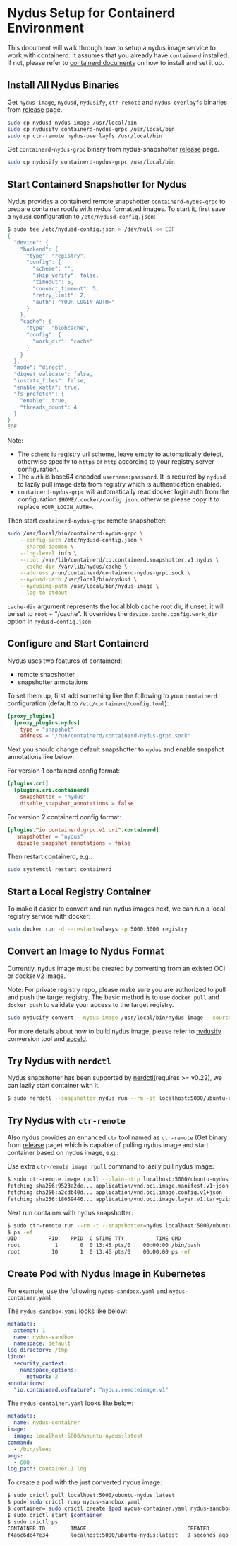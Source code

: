# Nydus Setup for Containerd Environment

This document will walk through how to setup a nydus image service to work with containerd. It assumes that you already have `containerd` installed. If not, please refer to [containerd documents](https://github.com/containerd/containerd/blob/master/docs/ops.md) on how to install and set it up.

## Install All Nydus Binaries

Get `nydus-image`, `nydusd`, `nydusify`, `ctr-remote` and `nydus-overlayfs` binaries from [release](https://github.com/dragonflyoss/image-service/releases/latest) page.

```bash
sudo cp nydusd nydus-image /usr/local/bin
sudo cp nydusify containerd-nydus-grpc /usr/local/bin
sudo cp ctr-remote nydus-overlayfs /usr/local/bin
```

Get `containerd-nydus-grpc` binary from nydus-snapshotter [release](https://github.com/containerd/nydus-snapshotter/releases) page.

```bash
sudo cp nydusify containerd-nydus-grpc /usr/local/bin
```

## Start Containerd Snapshotter for Nydus

Nydus provides a containerd remote snapshotter `containerd-nydus-grpc` to prepare container rootfs with nydus formatted images. To start it, first save a `nydusd` configuration to `/etc/nydusd-config.json`:

```bash
$ sudo tee /etc/nydusd-config.json > /dev/null << EOF
{
  "device": {
    "backend": {
      "type": "registry",
      "config": {
        "scheme": "",
        "skip_verify": false,
        "timeout": 5,
        "connect_timeout": 5,
        "retry_limit": 2,
        "auth": "YOUR_LOGIN_AUTH="
      }
    },
    "cache": {
      "type": "blobcache",
      "config": {
        "work_dir": "cache"
      }
    }
  },
  "mode": "direct",
  "digest_validate": false,
  "iostats_files": false,
  "enable_xattr": true,
  "fs_prefetch": {
    "enable": true,
    "threads_count": 4
  }
}
EOF
```

Note:

- The `scheme` is registry url scheme, leave empty to automatically detect, otherwise specify to `https` or `http` according to your registry server configuration.
- The `auth` is base64 encoded `username:password`. It is required by `nydusd` to lazily pull image data from registry which is authentication enabled.
- `containerd-nydus-grpc` will automatically read docker login auth from the configuration `$HOME/.docker/config.json`, otherwise please copy it to replace `YOUR_LOGIN_AUTH=`.

Then start `containerd-nydus-grpc` remote snapshotter:

```bash
sudo /usr/local/bin/containerd-nydus-grpc \
    --config-path /etc/nydusd-config.json \
    --shared-daemon \
    --log-level info \
    --root /var/lib/containerd/io.containerd.snapshotter.v1.nydus \
    --cache-dir /var/lib/nydus/cache \
    --address /run/containerd/containerd-nydus-grpc.sock \
    --nydusd-path /usr/local/bin/nydusd \
    --nydusimg-path /usr/local/bin/nydus-image \
    --log-to-stdout
```

`cache-dir` argument represents the local blob cache root dir, if unset, it will be set to `root` + "/cache". It overrides the `device.cache.config.work_dir` option in `nydusd-config.json`.

## Configure and Start Containerd

Nydus uses two features of containerd:

- remote snapshotter
- snapshotter annotations

To set them up, first add something like the following to your `containerd` configuration (default to `/etc/containerd/config.toml`):

```toml
[proxy_plugins]
  [proxy_plugins.nydus]
    type = "snapshot"
    address = "/run/containerd/containerd-nydus-grpc.sock"
```

Next you should change default snapshotter to `nydus` and enable snapshot annotations like below:

For version 1 containerd config format:

```toml
[plugins.cri]
  [plugins.cri.containerd]
    snapshotter = "nydus"
    disable_snapshot_annotations = false
```

For version 2 containerd config format:

```toml
[plugins."io.containerd.grpc.v1.cri".containerd]
   snapshotter = "nydus"
   disable_snapshot_annotations = false
```

Then restart containerd, e.g.:

```bash
sudo systemctl restart containerd
```

## Start a Local Registry Container

To make it easier to convert and run nydus images next, we can run a local registry service with docker:

```bash
sudo docker run -d --restart=always -p 5000:5000 registry
```

## Convert an Image to Nydus Format

Currently, nydus image must be created by converting from an existed OCI or docker v2 image.

Note: For private registry repo, please make sure you are authorized to pull and push the target registry. The basic method is to use `docker pull` and `docker push` to validate your access to the target registry.

```bash
sudo nydusify convert --nydus-image /usr/local/bin/nydus-image --source ubuntu --target localhost:5000/ubuntu-nydus
```

For more details about how to build nydus image, please refer to [nydusify](https://github.com/dragonflyoss/image-service/blob/master/docs/nydusify.md) conversion tool and [acceld](https://github.com/goharbor/acceleration-service).

## Try Nydus with `nerdctl`

Nydus snapshotter has been supported by [nerdctl](https://github.com/containerd/nerdctl)(requires >= v0.22), we can lazily start container with it.

```bash
$ sudo nerdctl --snapshotter nydus run --rm -it localhost:5000/ubuntu-nydus:latest bash
```

## Try Nydus with `ctr-remote`

Also nydus provides an enhanced `ctr` tool named as `ctr-remote` (Get binary from [release](https://github.com/dragonflyoss/image-service/releases) page) which is capable of pulling nydus image and start container based on nydus image, e.g.:

Use extra `ctr-remote image rpull` command to lazily pull nydus image:

```bash
$ sudo ctr-remote image rpull --plain-http localhost:5000/ubuntu-nydus:latest
fetching sha256:9523a2de... application/vnd.oci.image.manifest.v1+json
fetching sha256:a2cdb40d... application/vnd.oci.image.config.v1+json
fetching sha256:18059446... application/vnd.oci.image.layer.v1.tar+gzip
```

Next run container with nydus snapshotter:

```bash
$ sudo ctr-remote run --rm -t --snapshotter=nydus localhost:5000/ubuntu-nydus:latest test /bin/bash
$ ps -ef
UID          PID    PPID  C STIME TTY          TIME CMD
root           1       0  0 13:45 pts/0    00:00:00 /bin/bash
root          10       1  0 13:46 pts/0    00:00:00 ps -ef
```

## Create Pod with Nydus Image in Kubernetes

For example, use the following `nydus-sandbox.yaml` and `nydus-container.yaml`

The `nydus-sandbox.yaml` looks like below:

```yaml
metadata:
  attempt: 1
  name: nydus-sandbox
  namespace: default
log_directory: /tmp
linux:
  security_context:
    namespace_options:
      network: 2
annotations:
  "io.containerd.osfeature": "nydus.remoteimage.v1"
```

The `nydus-container.yaml` looks like below:

```yaml
metadata:
  name: nydus-container
image:
  image: localhost:5000/ubuntu-nydus:latest
command:
  - /bin/sleep
args:
  - 600
log_path: container.1.log
```

To create a pod with the just converted nydus image:

```bash
$ sudo crictl pull localhost:5000/ubuntu-nydus:latest
$ pod=`sudo crictl runp nydus-sandbox.yaml`
$ container=`sudo crictl create $pod nydus-container.yaml nydus-sandbox.yaml`
$ sudo crictl start $container
$ sudo crictl ps
CONTAINER ID        IMAGE                                CREATED             STATE               NAME                      ATTEMPT             POD ID
f4a6c6dc47e34       localhost:5000/ubuntu-nydus:latest   9 seconds ago       Running             nydus-container           0                   21b91779d551e
```
